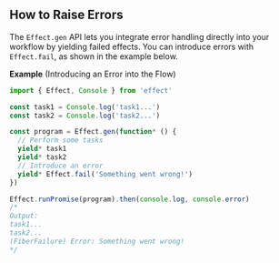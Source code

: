 ## How to Raise Errors

The `Effect.gen` API lets you integrate error handling directly into your workflow by yielding failed effects.
You can introduce errors with `Effect.fail`, as shown in the example below.

**Example** (Introducing an Error into the Flow)

```ts twoslash
import { Effect, Console } from 'effect'

const task1 = Console.log('task1...')
const task2 = Console.log('task2...')

const program = Effect.gen(function* () {
  // Perform some tasks
  yield* task1
  yield* task2
  // Introduce an error
  yield* Effect.fail('Something went wrong!')
})

Effect.runPromise(program).then(console.log, console.error)
/*
Output:
task1...
task2...
(FiberFailure) Error: Something went wrong!
*/
```

